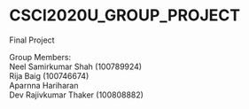 # CSCI2020U_GROUP_PROJECT
Final Project 

Group Members: <br />
Neel Samirkumar Shah (100789924) <br />
Rija Baig (100746674)  <br />
Aparnna Hariharan <br />
Dev Rajivkumar Thaker (100808882) <br />


